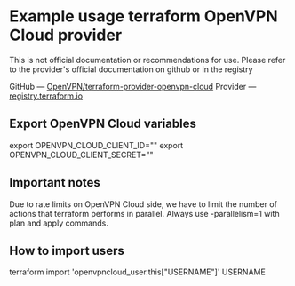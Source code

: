 # Example usage terraform OpenVPN Cloud provider

This is not official documentation or recommendations for use. Please refer to the provider's official documentation on github or in the registry

GitHub — [OpenVPN/terraform-provider-openvpn-cloud](https://github.com/OpenVPN/terraform-provider-openvpn-cloud)
Provider — [registry.terraform.io](https://registry.terraform.io/providers/OpenVPN/openvpn-cloud/latest/docs)

## Export OpenVPN Cloud variables

export OPENVPN_CLOUD_CLIENT_ID=""
export OPENVPN_CLOUD_CLIENT_SECRET=""

## Important notes

Due to rate limits on OpenVPN Cloud side, we have to limit the number of actions that terraform performs in parallel.
Always use -parallelism=1 with plan and apply commands.

## How to import users

terraform import 'openvpncloud_user.this["USERNAME"]' USERNAME
